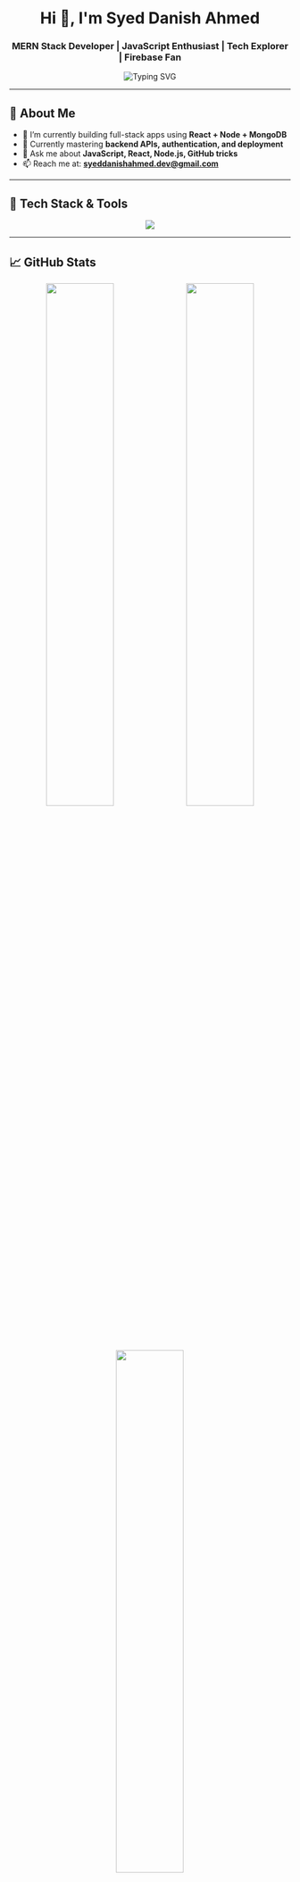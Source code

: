 <!-- Profile Header -->
<h1 align="center">Hi 👋, I'm Syed Danish Ahmed</h1>
<h3 align="center">MERN Stack Developer | JavaScript Enthusiast | Tech Explorer | Firebase Fan</h3>

<!-- Typing animation -->
<p align="center">
  <img src="https://readme-typing-svg.herokuapp.com?font=Fira+Code&size=28&duration=3000&pause=1000&color=4CAF50&center=true&vCenter=true&lines=MERN+Stack+Developer+🚀|Building+Responsive+Web+Apps+💻|JavaScript+Mastery+🔥|Always+Striving+For+Excellence+💡" alt="Typing SVG" />
</p>


---

## 🧠 About Me

- 🔭 I’m currently building full-stack apps using **React + Node + MongoDB**
- 🌱 Currently mastering **backend APIs, authentication, and deployment**
- 💬 Ask me about **JavaScript, React, Node.js, GitHub tricks**
- 📫 Reach me at: **syeddanishahmed.dev@gmail.com**

---

## 🔧 Tech Stack & Tools

<div align="center">
  <img src="https://skillicons.dev/icons?i=html,css,js,react,nodejs,express,mongodb,git,github,vscode,bootstrap,tailwind,firebase" />
</div>

---

## 📈 GitHub Stats

<div align="center">
  <img src="https://github-readme-stats.vercel.app/api?username=Syeddanishahmed-creator&show_icons=true&theme=tokyonight" width="49%" />
  <img src="https://github-readme-streak-stats.herokuapp.com/?user=Syeddanishahmed-creator&theme=tokyonight" width="49%" />
  <img src="https://github-readme-stats.vercel.app/api/top-langs/?username=Syeddanishahmed-creator&layout=compact&theme=tokyonight" width="49%" />
</div>

---

## 🚀 Projects

| Name | Description | Live Demo | Code |
|------|-------------|-----------|------|
| 🎮 **Tic Tac Toe** | Classic 2-player game built using HTML, CSS, JS | [Play Now](https://syeddanishahmed-creator.github.io/TIC-TAC-TOE/) | [GitHub](https://github.com/Syeddanishahmed-creator/TIC-TAC-TOE) |
| 🏎️ **Lamborghini Animation** | A sleek car-themed animation website | *(Add live link)* | [GitHub](https://github.com/Syeddanishahmed-creator/Lamborghini) |
| 💼 **Portfolio Website** | Personal portfolio website (in progress) | *(Coming Soon)* | *(Coming Soon)* |

---

## 🏅 Badges & Dev Swag

<p align="center">
  <img src="https://img.shields.io/github/followers/Syeddanishahmed-creator?label=Follow&style=social" />
  <img src="https://img.shields.io/github/stars/Syeddanishahmed-creator?style=social" />
  <img src="https://img.shields.io/badge/JavaScript-Lover-yellow?logo=javascript" />
  <img src="https://img.shields.io/badge/Node.js-Rocks-brightgreen?logo=node.js" />
</p>

---

## 📬 Connect With Me

<p align="center">
  <a href="https://linkedin.com/in/syeddanishahmed-dev" target="_blank"><img src="https://img.shields.io/badge/LinkedIn-blue?logo=linkedin&logoColor=white" /></a>
  <a href="mailto:syeddanishahmed.dev@gmail.com" target="_blank"><img src="https://img.shields.io/badge/Gmail-Red?logo=gmail&logoColor=white" /></a>
  <a href="https://github.com/Syeddanishahmed-creator" target="_blank"><img src="https://img.shields.io/badge/GitHub-100000?logo=github&logoColor=white" /></a>
  <a href="https://www.facebook.com/syeddeeahmed/" target="_blank"><img src="https://img.shields.io/badge/Facebook-blue?logo=facebook&logoColor=white" /></a>
</p>

---

<p align="center">💻 Keep coding. Keep growing. Keep shining! 🌟</p>

